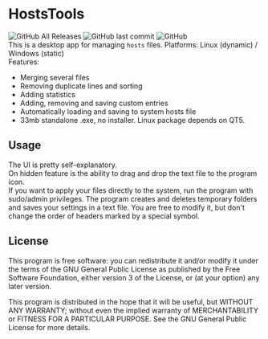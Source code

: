 # HostsTools  
![GitHub All Releases](https://img.shields.io/github/downloads/nek-12/HostsTools/total?label=Total%20Downloads) ![GitHub last commit](https://img.shields.io/github/last-commit/Nek-12/HostsTools) ![GitHub](https://img.shields.io/github/license/Nek-12/HostsTools)  
This is a desktop app for managing `hosts` files.
Platforms: Linux (dynamic) / Windows (static)   
Features:  
* Merging several files  
* Removing duplicate lines and sorting  
* Adding statistics  
* Adding, removing and saving custom entries  
* Automatically loading and saving to system hosts file  
* 33mb standalone .exe, no installer. Linux package depends on QT5.
## Usage  
The UI is pretty self-explanatory.  
On hidden feature is the ability to drag and drop the text file to the program icon.  
If you want to apply your files directly to the system, run the program with sudo/admin privileges.
The program creates and deletes temporary folders and saves your settings in a text file. You are free to modify it, but don't change the order of headers marked by a special symbol.
## License  
This program is free software: you can redistribute it and/or modify
it under the terms of the GNU General Public License as published by
the Free Software Foundation, either version 3 of the License, or
(at your option) any later version.

This program is distributed in the hope that it will be useful,
but WITHOUT ANY WARRANTY; without even the implied warranty of
MERCHANTABILITY or FITNESS FOR A PARTICULAR PURPOSE.  See the
GNU General Public License for more details.
